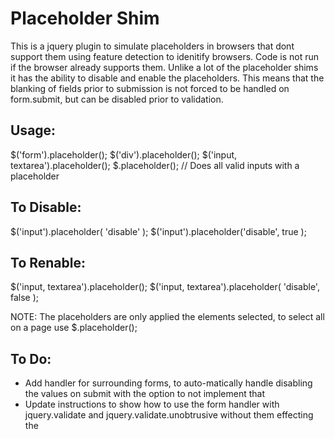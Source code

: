 Placeholder Shim
================

This is a jquery plugin to simulate placeholders in browsers that dont support them using feature detection to idenitify browsers. Code is not run if the browser already supports them. Unlike a lot of the placeholder shims it has the ability to disable and enable the placeholders. This means that the blanking of fields prior to submission is not forced to be handled on form.submit, but can be disabled prior to validation.

Usage:
------
$('form').placeholder();
$('div').placeholder();
$('input, textarea').placeholder();
$.placeholder(); // Does all valid inputs with a placeholder

To Disable:
-----------
$('input').placeholder( 'disable' );
$('input').placeholder('disable', true );

To Renable:
-----------
$('input, textarea').placeholder();
$('input, textarea').placeholder( 'disable', false );

NOTE: The placeholders are only applied the elements selected, to select all on a page use $.placeholder();

To Do:
------
- Add handler for surrounding forms, to auto-matically handle disabling the values on submit with the option to not implement that
- Update instructions to show how to use the form handler with jquery.validate and jquery.validate.unobtrusive without them effecting the 